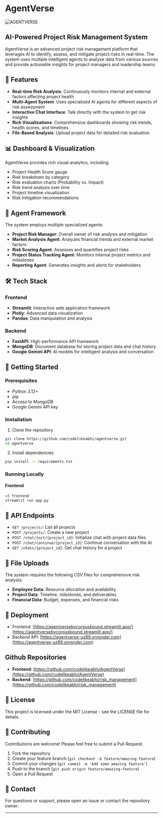 # AgentVerse

![AGENTVERSE](https://github.com/user-attachments/assets/25db9001-3b9e-4e26-aa39-e61ad7e49599)


## AI-Powered Project Risk Management System

AgentVerse is an advanced project risk management platform that leverages AI to identify, assess, and mitigate project risks in real-time. The system uses multiple intelligent agents to analyze data from various sources and provide actionable insights for project managers and leadership teams.

## 🌟 Features

- **Real-time Risk Analysis**: Continuously monitors internal and external factors affecting project health
- **Multi-Agent System**: Uses specialized AI agents for different aspects of risk assessment
- **Interactive Chat Interface**: Talk directly with the system to get risk insights
- **Rich Visualizations**: Comprehensive dashboards showing risk trends, health scores, and timelines
- **File-Based Analysis**: Upload project data for detailed risk evaluation

## 📊 Dashboard & Visualization

AgentVerse provides rich visual analytics, including:
- Project Health Score gauge
- Risk breakdown by category
- Risk evaluation charts (Probability vs. Impact)
- Risk trend analysis over time
- Project timeline visualization
- Risk mitigation recommendations

## 🤖 Agent Framework

The system employs multiple specialized agents:
- **Project Risk Manager**: Overall owner of risk analysis and mitigation
- **Market Analysis Agent**: Analyzes financial trends and external market factors
- **Risk Scoring Agent**: Assesses and quantifies project risks
- **Project Status Tracking Agent**: Monitors internal project metrics and milestones
- **Reporting Agent**: Generates insights and alerts for stakeholders

## 🛠️ Tech Stack

### Frontend
- **Streamlit**: Interactive web application framework
- **Plotly**: Advanced data visualization
- **Pandas**: Data manipulation and analysis

### Backend
- **FastAPI**: High-performance API framework
- **MongoDB**: Document database for storing project data and chat history
- **Google Gemini API**: AI models for intelligent analysis and conversation

## 🚀 Getting Started

### Prerequisites
- Python 3.12+
- pip
- Access to MongoDB
- Google Gemini API key

### Installation

1. Clone the repository
```bash
git clone https://github.com/codelikeabhi/agentverse.git
cd agentverse
```

2. Install dependencies
```bash
pip install -r requirements.txt
```

### Running Locally

#### Frontend
```bash
cd frontend
streamlit run app.py
```

## 🔄 API Endpoints

- `GET /projects/`: List all projects
- `POST /projects/`: Create a new project
- `POST /chat/init/{project_id}`: Initialize chat with project data files
- `POST /chat/continue/{project_id}`: Continue conversation with the AI
- `GET /chats/{project_id}`: Get chat history for a project

## 📁 File Uploads

The system requires the following CSV files for comprehensive risk analysis:
- **Employee Data**: Resource allocation and availability
- **Project Data**: Timeline, milestones, and deliverables
- **Financial Data**: Budget, expenses, and financial risks

## 📱 Deployment

- Frontend: [https://agentversebycorpusbound.streamlit.app/](https://agentversebycorpusbound.streamlit.app/)
- Backend API: [https://agentverse-uz89.onrender.com](https://agentverse-uz89.onrender.com)

## Github Repositories

- **Frontend**: [https://github.com/codelikeabhi/AgentVerse](https://github.com/codelikeabhi/AgentVerse)
- **Backend**: [https://github.com/codelikeabhi/risk_management](https://github.com/codelikeabhi/risk_management)

## 📜 License

This project is licensed under the MIT License - see the LICENSE file for details.

## 👥 Contributing

Contributions are welcome! Please feel free to submit a Pull Request.

1. Fork the repository
2. Create your feature branch (`git checkout -b feature/amazing-feature`)
3. Commit your changes (`git commit -m 'Add some amazing feature'`)
4. Push to the branch (`git push origin feature/amazing-feature`)
5. Open a Pull Request

## 📧 Contact

For questions or support, please open an issue or contact the repository owner.

---
